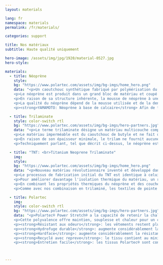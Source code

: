 ```yaml
---
layout: materials

lang: fr
namespace: materials
permalink: /fr/materials/

categories: support

title: Nos matériaux
subtitle: Haute qualité uniquement

hero-image: /assets/img/jpg/1920/material-0527.jpg
hero-style:

materials:
  - title: Néoprène
    style:  
    bg: "https://www.polartec.com/assets/img/bg-imgs/home_hero.png"
    data: "<p>Un caoutchouc synthétique fabriqué par polymérisation du chloroprène. Le néoprène présente une bonne stabilité chimique et maintient sa flexibilité sur une large plage de température. La mousse de néoprène est produite sous forme de cellules fermées ou cellules ouvertes. La version à cellules fermées est étanche et utilisée pour les combinaisons de plongée. La mousse est formée en injectant du néoprène avec de l'azote, en créant des poches de gaz à l'intérieur du matériau, augmentant ainsi ces propriétés d'isolation.</p>
    <p>Le néoprène est produit dans un grand bloc de matériau et coupé à l'épaisseur requise, variant de 1 mm à 10 mm. Plus l'épaisseur est grande, meilleure est l'isolation thermique. Pour fournir résistance et protection, la mousse peut être laminée de chaque côté avec du nylon, du polyester ou divers autres tissus.</p>
    <p>En raison de sa structure inhérente, la mousse de néoprène à une flottabilité positive. Comme la mousse contient en grande partie despoches de gaz, l'épaisseur et la flottabilité du néoprène diminuent en profondeur, perdant ainsi une partie de son isolation thermique.</p>
    <p>La qualité du néoprène dépend de la mousse utilisée et de la densité du matériau. La quantité de cellules à gaz et leur taille sont directement liées à la durabilité de la mousse. Un néoprène plus dense sera plus durable, aura une flottabilité moindre et résistera mieux à la grande pression ambiante en profondeur.</p>
    <p><strong>YAMAMOTO: Néoprène à base de calcaire</strong> Afin de fournir le matériau parfait à son client, SF Tech utilise le meilleur néoprène disponible sur le marché. Une mousse de néoprène japonaise fabriquée à 99,7% de calcaire (carbonate de calcium), ce qui la rend plus écologique que les produits à base de pétrole. Nous utilisons uniquement du néoprène #88, une mousse néoprène hyper-compressée haute densité avec une excellente isolation thermique, une durabilité exceptionnelle et pouvant résister à de fortes pressions sans perdre ses propriétés.</p>"

  - title: Trilaminate
    style: color-switch rtl
    bg: "https://www.polartec.com/assets/img/bg-imgs/hero-partners.jpg"
    data: "<p>Le terme trilaminate désigne un matériau multicouche composé de trois couches de matériaux superposés, laminés ensemble. Une doublure interne et externe assure la résistance et la durabilité, tandis que la couche intermédiaire assure l'étanchéité du matériau.</p>
    <p>Le matériau imperméable est du caoutchouc de butyle et ne fait que quelques dixièmes de millimètres d’épaisseur. Pour éviter une déchirure, un tissu de protection externe est nécessaire. Habituellement, un matériau tissé résistant et non élastique (nylon, polyester, DuPont™ Kevlar®, ...)</p>
    <p>En raison de son épaisseur minimale, le trilam ne fournit aucune isolation thermique. Par conséquent, le plongeur doit utiliser un sous-vêtement approprié, généralement plus épais qu'avec une combinaison étanche en néoprène. Cependant, la flottabilité du matériau est réduite et le matériau sèche plus rapidement.</p>
    <p>Techniquement parlant, tel que décrit ci-dessus, le néoprène est un matériau trilaminé dans lequel la couche intermédiaire est en néoprène. Mais pour éviter toute confusion, les deux termes techniques, Néoprène et Trialm, sont utilisés pour décrire les catégories de produits.</p>"

  - title: "TNT: <br>Titanium Neoprene Trilaminate"
    img:
    style: 
    bg: "https://www.polartec.com/assets/img/bg-imgs/home_hero.png"
    data: "<p>Nouveau matériau révolutionnaire inventé et développé dans les locaux de SF Tech, TNT est un matériau trilaminé utilisant une mousse de néoprène haute densité comme couche imperméable au lieu de caoutchouc butyle.</p>
    <p>Le processus de fabrication initial du TNT est identique à celui d'un matériau en néoprène. Une couche de mousse de néoprène est laminée avec une couche intérieure et extérieure. Ensuite, le matériau complet subit une seconde phase de compression dans une chambre hyperbare. Ce processus crée un trilaminé de néoprène très fin, flexible et ultra dense. En utilisant le néoprène comme materiel imperméable au lieu du butyle, la flexibilité et la propriété de rétention de la chaleur sont considérablement améliorées, avec une augmentation de l'isolation thermique jusqu'à 40%.</p>
    <p>Pour améliorer davantage l'isolation thermique du matériau, un revêtement en alliage de titane solide, appelé Ti-Alpha, est appliqué directement de chaque côté de la feuille de néoprène, créant ainsi une barrière isolante efficace. La couche extérieure réduit l’absorption du froid et la couche intérieure augmente la réflexion de la chaleur, maintenant la température du corps à l’intérieur de la combinaison. En réduisant les échanges thermiques et en agissant comme barrière réfléchissante, le titane améliore considérablement l'isolation thermique jusqu'à 40%.</p>
    <p>En combinant les propriétés thermiques du néoprène et des couches réfléchissantes en titane, la combinaison étanche TNT est estimée être presque deux fois plus chaude qu'une combinaison étanche correspondante en trilaminé de butyle.</p>
    <p>Comme avec nos combinaison en trilaminé, les textiles de pointe sont utilisés sur notre TNT. La couche extérieure en fibres d'aramide est exactement la même et se compose de nylon et de polyester renforcés de DuPont™ Kevlar®, tandis que la couche intérieure est en nylon.</p>"

  - title: Polartec
    img:
    style: color-switch rtl
    bg: "https://www.polartec.com/assets/img/bg-imgs/hero-partners.jpg"
    data: "<p>Polartec® Power Stretch® a la capacité de retenir la chaleur sans restreindre les mouvements ou l'agilité pendant les activités. La surface extérieure est dotée d'une finition à faible friction qui réduit les irritations lorsqu'elle est portée avec d'autres tissus et qui augmente la résistance globale à l'abrasion. La couche en contact avec la peau reste sèche, respirante et confortable en évacuant continuellement la vapeur d'eau pour une évaporation rapide.Des fibres élastiques renforcées veillent à ce que le tissu revienne toujours en place après avoir été étiré.</p>
    <p>Cette polyvalence offre maintien, souplesse et chaleur pour un confort fiable pendant toute activité sportive. Polartec® évacue l'humidité comme une couche de base, mais peut être directement exposé aux intempéries si nécessaire.</p>
    <p><strong>Résistant aux odeurs</strong>: les vêtements restent plus frais plus longtemps entre les lavages. Un sel d'argent (chlorure de sel) inhibe la croissance des bactéries responsables des odeurs pendant la vie du vêtement</p>
    <p><strong>Hydrofuge durable</strong>: augmente considérablement la capacité inhérente du tissu à résister à l'eau et à la neige sans sacrifier la respirabilité</p>
    <p><strong>Hardface</strong>: augmente considérablement la résistance à l'abrasion, réduit le frottement de la surface contre d'autres couches et ajoute une imperméabilité durable</p>
    <p><strong>Recyclé avec repreve</strong>: le tissu contient au minimum 50% de fibres recyclées Repreve® qui conservent l'énergie et réduisent les émissions de CO2</p>
    <p><strong>Entretien facile</strong>: les tissus Polartec® sont connus pour leur facilité d'entretien et leur durabilité. La plupart des tissus Polartec® peuvent être lavés à l'eau tiède et mis à sécher à basse température et dans la plupart des cas, ils offriront la meilleure sensation et performance après le lavage.</p>"



---
```


